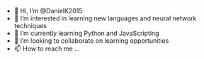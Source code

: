 - 👋 Hi, I’m @DanielK2015
- 👀 I’m interested in learning new languages and neural network techniques
- 🌱 I’m currently learning Python and JavaScripting
- 💞️ I’m looking to collaborate on learning opportunities
- 📫 How to reach me ...

<!---
DanielK2015/DanielK2015 is a ✨ special ✨ repository because its `README.md` (this file) appears on your GitHub profile.
You can click the Preview link to take a look at your changes.
--->
